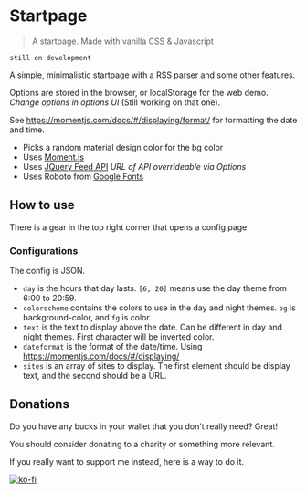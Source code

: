 # Startpage

> A startpage. Made with vanilla CSS & Javascript

`still on development`

A simple, minimalistic startpage with a RSS parser and some other features.

Options are stored in the browser, or localStorage for the web demo. *Change options in options UI* (Still working on that one).

See https://momentjs.com/docs/#/displaying/format/ for formatting the date and time.

* Picks a random material design color for the bg color
* Uses [Moment.js](https://momentjs.com)
* Uses [JQuery Feed API](https://jquery-plugins.net/feed-api) *URL of API overrideable via Options*
* Uses Roboto from [Google Fonts](https://fonts.google.com)

## How to use

There is a gear in the top right corner that opens a config page.

### Configurations

The config is JSON.

- `day` is the hours that day lasts. `[6, 20]` means use the day theme from 6:00 to 20:59.
- `colorscheme` contains the colors to use in the day and night themes. `bg` is background-color, and `fg` is color.
- `text` is the text to display above the date. Can be different in day and night themes. First character will be inverted color.
- `dateformat` is the format of the date/time. Using https://momentjs.com/docs/#/displaying/
- `sites` is an array of sites to display. The first element should be display text, and the second should be a URL.

## Donations

Do you have any bucks in your wallet that you don't really need? Great!

You should consider donating to a charity or something more relevant.

If you really want to support me instead, here is a way to do it.

[![ko-fi](https://www.ko-fi.com/img/githubbutton_sm.svg)](https://ko-fi.com/X8X315KOS)